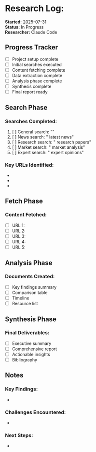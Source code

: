# Research Log: 

**Started:** 2025-07-31  
**Status:** In Progress  
**Researcher:** Claude Code

## Progress Tracker

- [ ] Project setup complete
- [ ] Initial searches executed
- [ ] Content fetching complete
- [ ] Data extraction complete
- [ ] Analysis phase complete
- [ ] Synthesis complete
- [ ] Final report ready

## Search Phase

### Searches Completed:
1. [ ] General search: ""
2. [ ] News search: " latest news"
3. [ ] Research search: " research papers"
4. [ ] Market search: " market analysis"
5. [ ] Expert search: " expert opinions"

### Key URLs Identified:
- 
- 
- 

## Fetch Phase

### Content Fetched:
- [ ] URL 1: 
- [ ] URL 2:
- [ ] URL 3:
- [ ] URL 4:
- [ ] URL 5:

## Analysis Phase

### Documents Created:
- [ ] Key findings summary
- [ ] Comparison table
- [ ] Timeline
- [ ] Resource list

## Synthesis Phase

### Final Deliverables:
- [ ] Executive summary
- [ ] Comprehensive report
- [ ] Actionable insights
- [ ] Bibliography

## Notes

### Key Findings:
- 

### Challenges Encountered:
- 

### Next Steps:
-